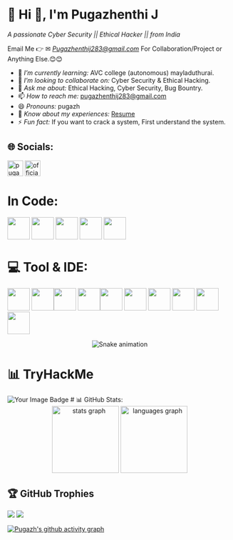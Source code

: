  # 💫 Hi 👋, I'm Pugazhenthi J
*A passionate Cyber Security || Ethical Hacker || from India* 
    
Email Me 👉 ✉ *Pugazhenthij283@gmail.com*  For Collaboration/Project or Anything Else.😊😊  
                
- 🌱 *I’m currently learning:* AVC college (autonomous) mayladuthurai.     
- 👯 *I’m looking to collaborate on:* Cyber Security & Ethical Hacking.   
- 💬 *Ask me about:* Ethical Hacking, Cyber Security, Bug Bountry.               
- 📫 *How to reach me:* pugazhenthij283@gmail.com      
- 😄 *Pronouns:* pugazh                 
- 📄 *Know about my experiences:* [Resume]()
- ⚡ *Fun fact:* If you want to crack a system, First understand the system.    
  
## 🌐 Socials: 
 

<p align="left">
<a href="https://linkedin.com/in/pugazh28" target="blank"><img align="center" src="https://img.shields.io/static/v1?message=Instagram&logo=instagram&label=&color=E4405F&logoColor=white&labelColor=&style=for-the-badge" alt="pugazhenthi" height="35" /></a> <a href="https://instagram.com/official__pugazh_007" target="blank"><img align="center" src="https://img.shields.io/static/v1?message=LinkedIn&logo=linkedin&label=&color=0077B5&logoColor=white&labelColor=&style=for-the-badge"  alt="official__pugazh_007" height="35" /></a> 
</p>

# In Code: 

<img height="50" width="50" src="https://img.icons8.com/color/48/000000/python.png" /> <img height="50" width="50" src="https://img.icons8.com/?size=100&id=40670&format=png&color=000000"/> <img height="50" width="50" src="https://img.icons8.com/?size=100&id=40669&format=png&color=000000" /> <img height="50" width="50" src="https://img.icons8.com/?size=100&id=13679&format=png&color=000000" /> <img height="50" width="50" src="https://img.icons8.com/?size=100&id=Lk9yC4HS5r3p&format=png&color=000000" /> 

# 💻 Tool & IDE:

<img height="50" width="50" src="https://img.icons8.com/?size=100&id=9OGIyU8hrxW5&format=png&color=000000" /> <img height="50" width="50" src="https://img.icons8.com/?size=100&id=13444&format=png&color=000000" /><img height="50" width="50" src="https://img.icons8.com/?size=100&id=m6O2bFdG70gw&format=png&color=000000" /> <img height="50" width="50" src="https://img.icons8.com/?size=100&id=97AFS4JiW8vx&format=png&color=000000" /><img height="50" width="50" src="https://img.icons8.com/?size=100&id=9b5wowKIlo9d&format=png&color=000000" /> <img height="50" width="50" src="https://img.icons8.com/?size=100&id=16105&format=png&color=000000" /> <img height="50" width="50" src="https://img.icons8.com/?size=100&id=25250&format=png&color=000000" /> <img height="50" width="50" src="https://img.icons8.com/?size=100&id=1qLmcGPgiHEf&format=png&color=000000" /> <img height="50" width="50" src="https://img.icons8.com/?size=100&id=13443&format=png&color=000000" /> <img height="50" width="50" src="https://img.icons8.com/?size=100&id=FwaVI1qCE7hQ&format=png&color=000000"/>


<div align="center">
  <img src="https://profile-readme-generator.com/assets/snake.svg" alt="Snake animation" />
</div>

<div align="center">
  <imgsrc="https://i.gifer.com/origin/3e/3e38d5bb0a7aeedc6fd1083d8c4de631.gif" alt="Matrix rain animation" />
</div>


# 📊 TryHackMe
<img src="https://tryhackme-badges.s3.amazonaws.com/pugazhenthij283.png" alt="Your Image Badge" />
# 📊 GitHub Stats:

<div align="center">
  <img src="https://nirzak-streak-stats.vercel.app/?user=PugazhTheHacker&theme=dark&hide_border=false" height="150" alt="stats graph"  />
  <img src="https://github-readme-stats.vercel.app/api/top-langs/?username=PugazhTheHacker&theme=dark&hide_border=false&include_all_commits=true&count_private=false&layout=compact" height="150" alt="languages graph"/>
</div>


## 🏆 GitHub Trophies
![](https://github-profile-trophy.vercel.app/?username=Pranav-V-20&theme=radical&no-frame=false&no-bg=true&margin-w=4)
[![](https://visitcount.itsvg.in/api?id=PugazhTheHacker&icon=0&color=0)](https://visitcount.itsvg.in)


[![Pugazh's github activity graph](https://github-readme-activity-graph.vercel.app/graph?username=PugazhTheHacker&bg_color=000000&color=ffffff&line=00d10e&point=ffffff&area=true&hide_border=true)](https://github.com/ashutosh00710/github-readme-activity-graph)
